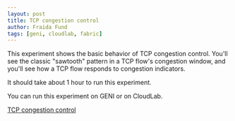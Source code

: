 ```yaml
---
layout: post
title: TCP congestion control
author: Fraida Fund
tags: [geni, cloudlab, fabric]
---
```



This experiment shows the basic behavior of TCP congestion control. You'll see the classic "sawtooth" pattern in a TCP flow's congestion window, and you'll see how a TCP flow responds to congestion indicators.

It should take about 1 hour to run this experiment.


You can run this experiment on GENI or on CloudLab. 

[TCP congestion control](https://witestlab.poly.edu/blog/tcp-congestion-control-basics/)


